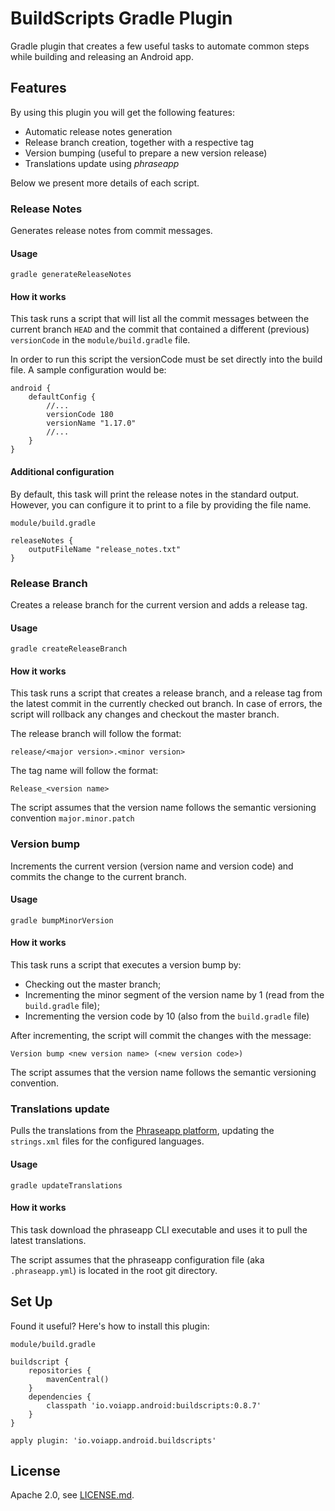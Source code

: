 # BuildScripts Gradle Plugin

Gradle plugin that creates a few useful tasks to automate common steps while building and releasing an Android app. 

## Features

By using this plugin you will get the following features:
- Automatic release notes generation
- Release branch creation, together with a respective tag
- Version bumping (useful to prepare a new version release)
- Translations update using *phraseapp*

Below we present more details of each script.


### Release Notes
Generates release notes from commit messages.

#### Usage
```
gradle generateReleaseNotes
```
#### How it works
This task runs a script that will list all the commit messages between the current branch `HEAD` and the commit that contained a different (previous) `versionCode` in the `module/build.gradle` file.

In order to run this script the versionCode must be set directly into the build file. A sample configuration would be:
```
android {
    defaultConfig {
        //...
        versionCode 180
        versionName "1.17.0"
        //...
    }
}
```

#### Additional configuration
By default, this task will print the release notes in the standard output. However, you can configure it to print to a file by providing the file name.

`module/build.gradle`
```
releaseNotes {
    outputFileName "release_notes.txt"
}
```

### Release Branch
Creates a release branch for the current version and adds a release tag.

#### Usage
```
gradle createReleaseBranch
```

#### How it works
This task runs a script that creates a release branch, and a release tag from the latest commit in the currently checked out branch. In case of errors, the script will rollback any changes and checkout the master branch.

The release branch will follow the format:
```
release/<major version>.<minor version>
```

The tag name will follow the format:
```
Release_<version name>
```

The script assumes that the version name follows the semantic versioning convention `major.minor.patch`

### Version bump
Increments the current version (version name and version code) and commits the change to the current branch.

#### Usage
```
gradle bumpMinorVersion
```

#### How it works
This task runs a script that executes a version bump by:
- Checking out the master branch;
- Incrementing the minor segment of the version name by 1 (read from the `build.gradle` file);
- Incrementing the version code by 10 (also from the `build.gradle` file)

After incrementing, the script will commit the changes with the message:
```
Version bump <new version name> (<new version code>)
```

The script assumes that the version name follows the semantic versioning convention.

### Translations update
Pulls the translations from the [Phraseapp platform](https://phrase.com/), updating the `strings.xml` files for the configured languages.

#### Usage
```
gradle updateTranslations
```

#### How it works
This task download the phraseapp CLI executable and uses it to pull the latest translations.

The script assumes that the phraseapp configuration file (aka `.phraseapp.yml`) is located in the root git directory.

## Set Up
Found it useful? Here's how to install this plugin:

`module/build.gradle`
```
buildscript {
    repositories {
        mavenCentral()
    }
    dependencies {
        classpath 'io.voiapp.android:buildscripts:0.8.7'
    }
}

apply plugin: 'io.voiapp.android.buildscripts'
```

## License

Apache 2.0, see [LICENSE.md](LICENSE.md).